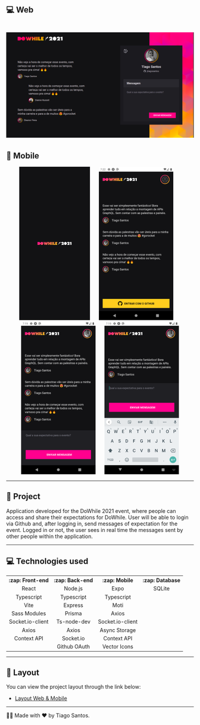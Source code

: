 ## :computer: Web

<h1 align="center">
    <img alt="DoWhile2021" src=".github/cover.png" />
</h1>

## :iphone: Mobile

<div align="center">
  <span>
    <img alt="Splash" src=".github/splash.png" width="190px" />
  </span>
  <span style="margin: 0 20px;">
    <img alt="Screen-1" src=".github/screen-1.png" width="200px" />
  </span>
  <span style="margin-right: 20px;">
    <img alt="Screen-2" src=".github/screen-2.png" width="200px" />
  </span>
  <span>
    <img alt="Screen-3" src=".github/screen-3.png" width="200px" />
  </span>
</div>

<hr>

## :memo: Project

Application developed for the DoWhile 2021 event, where people can access and share their expectations for DoWhile. User will be able to login via Github and, after logging in, send messages of expectation for the event. Logged in or not, the user sees in real time the messages sent by other people within the application.

<hr>

## :computer: Technologies used

<table align="center">
    <tr>
        <th align="center">:zap: Front-end</ht>
        <th align="center">:zap: Back-end</ht>
        <th align="center">:zap: Mobile</ht>
        <th align="center">:zap: Database</th>
    </tr>
    <tr>
        <td align="center">React</td>
        <td align="center">Node.js</td>
        <td align="center">Expo</td>
        <td align="center">SQLite</td>
    </tr>
    <tr>
        <td align="center">Typescript</td>
        <td align="center">Typescript</td>
        <td align="center">Typescript</td>
        <td align="center"></td>
    </tr>
    <tr>
        <td align="center">Vite</td>
        <td align="center">Express</td>
        <td align="center">Moti</td>
        <td align="center"></td>
    </tr>
    <tr>
        <td align="center">Sass Modules</td>
        <td align="center">Prisma</td>
        <td align="center">Axios</td>
        <td align="center"></td>
    </tr>
    <tr>
        <td align="center">Socket.io-client</td>
        <td align="center">Ts-node-dev</td>
        <td align="center">Socket.io-client</td>
        <td align="center"></td>
    </tr>
    <tr>
        <td align="center">Axios</td>
        <td align="center">Axios</td>
        <td align="center">Async Storage</td>
        <td align="center"></td>
    </tr>
    <tr>
        <td align="center">Context API</td>
        <td align="center">Socket.io</td>
        <td align="center">Context API</td>
        <td align="center"></td>
    </tr>
    <tr>
        <td align="center"></td>
        <td align="center">Github OAuth</td>
        <td align="center">Vector Icons</td>
        <td align="center"></td>
    </tr>
</table>

<hr>

## 🔖 Layout

You can view the project layout through the link below:

- [Layout Web & Mobile](https://www.figma.com/file/lE3GqMd521l3wJUspcV89n/%5BNLW-Heat---Mission%3A-Impulse%5D-DoWhile2021-(Community)?node-id=0%3A1) 


<hr>

:man_technologist: Made with :heart: by Tiago Santos.
